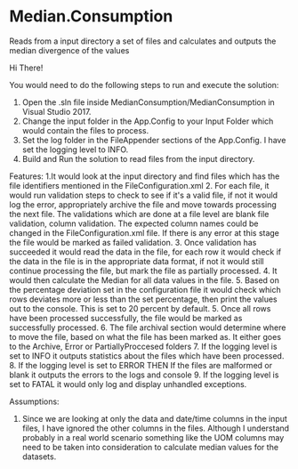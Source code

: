 # Median.Consumption
Reads from a input directory a set of files and calculates and outputs the median divergence of the values

Hi There!

You would need to do the following steps to run and execute the solution:
1. Open the .sln file inside MedianConsumption/MedianConsumption in Visual Studio 2017.
2. Change the input folder in the App.Config to your Input Folder which would contain the files to process.
3. Set the log folder in the FileAppender sections of the App.Config. I have set the logging level to INFO.
4. Build and Run the solution to read files from the input directory.

Features:
1.It would look at the input directory and find files which has the file identifiers mentioned in the FileConfiguration.xml
2. For each file, it would run validation steps to check to see if it's a valid file, if not it would log the error, appropriately archive the file and move towards processing the next file. The validations which are done at a file level are blank file validation, column validation. The expected column names could be changed in the FileConfiguration.xml file. If there is any error at this stage the file would be marked as failed validation.
3. Once validation has succeeded it would read the data in the file, for each row it would check if the data in the file is in the appropriate data format, if not it would still continue processing the file, but mark the file as partially processed. 
4. It would then calculate the Median for all data values in the file.
5. Based on the percentage deviation set in the configuration file it would check which rows deviates more or less than the set percentage, then print the values out to the console. This is set to 20 percent by default.
5. Once all rows have been processed successfully, the file would be marked as successfully processed.
6. The file archival section would determine where to move the file, based on what the file has been marked as. It either goes to the Archive, Error or PartiallyProccesed folders
7. If the logging level is set to INFO it outputs statistics about the files which have been processed.
8. If the logging level is set to ERROR THEN If the files are malformed or blank it outputs the errors to the logs and console
9. If the logging level is set to FATAL it would only log and display unhandled exceptions.


Assumptions:
1. Since we are looking at only the data and date/time columns in the input files, I have ignored the other columns in the files. Although I understand probably in a real world scenario something like the UOM columns may need to be taken into consideration to calculate median values for the datasets.




